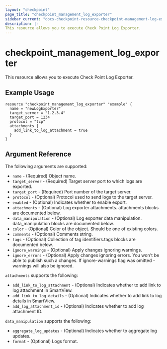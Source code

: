 ```yaml
---
layout: "checkpoint"
page_title: "checkpoint_management_log_exporter"
sidebar_current: "docs-checkpoint-resource-checkpoint-management-log-exporter"
description: |-
This resource allows you to execute Check Point Log Exporter.
---
```


# checkpoint_management_log_exporter

This resource allows you to execute Check Point Log Exporter.

## Example Usage


```hcl
resource "checkpoint_management_log_exporter" "example" {
  name = "newLogExporter"
  target_server = "1.2.3.4"
  target_port = 1234
  protocol = "tcp"
  attachments {
    add_link_to_log_attachment = true
  }
}
```

## Argument Reference

The following arguments are supported:

* `name` - (Required) Object name. 
* `target_server` - (Required) Target server port to which logs are exported. 
* `target_port` - (Required) Port number of the target server. 
* `protocol` - (Optional) Protocol used to send logs to the target server. 
* `enabled` - (Optional) Indicates whether to enable export. 
* `attachments` - (Optional) Log exporter attachments. attachments blocks are documented below.
* `data_manipulation` - (Optional) Log exporter data manipulation. data_manipulation blocks are documented below.
* `color` - (Optional) Color of the object. Should be one of existing colors. 
* `comments` - (Optional) Comments string. 
* `tags` - (Optional) Collection of tag identifiers.tags blocks are documented below.
* `ignore_warnings` - (Optional) Apply changes ignoring warnings. 
* `ignore_errors` - (Optional) Apply changes ignoring errors. You won't be able to publish such a changes. If ignore-warnings flag was omitted - warnings will also be ignored. 


`attachments` supports the following:

* `add_link_to_log_attachment` - (Optional) Indicates whether to add link to log attachment in SmartView. 
* `add_link_to_log_details` - (Optional) Indicates whether to add link to log details in SmartView. 
* `add_log_attachment_id` - (Optional) Indicates whether to add log attachment ID. 


`data_manipulation` supports the following:

* `aggregate_log_updates` - (Optional) Indicates whether to aggregate log updates. 
* `format` - (Optional) Logs format. 
